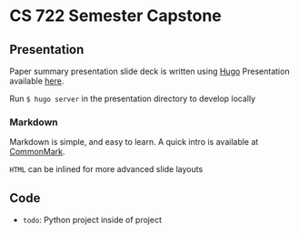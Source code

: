 # CS 722 Semester Capstone

## Presentation
Paper summary presentation slide deck is written using [Hugo](https://gohugo.io)
Presentation available [here](https://github.io/lamalex/cs722-pointnet).

Run `$ hugo server` in the presentation directory to develop locally

### Markdown
Markdown is simple, and easy to learn. A quick intro is available at [CommonMark](https://commonmark.org).

`HTML` can be inlined for more advanced slide layouts

## Code
* `todo`: Python project inside of project 
